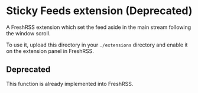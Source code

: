 # Sticky Feeds extension (Deprecated)

A FreshRSS extension which set the feed aside in the main stream following the window scroll.

To use it, upload this directory in your `./extensions` directory and enable it on the extension panel in FreshRSS.

## Deprecated

This function is already implemented into FreshRSS.
